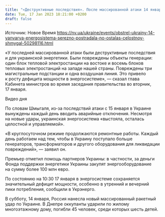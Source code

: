 ```yaml
---
title: "«Деструктивные последствия». После массированной атаки 14 января повреждены девять блоков генерации электроэнергии — Шмыгаль"
date: Tue, 17 Jan 2023 18:21:00 +0200
draft: false
---
```

Источник: Новое Время https://nv.ua/ukraine/events/obstrel-ukrainy-14-yanvarya-energosistema-serezno-postradala-no-ostalas-celostnoy-shmygal-50298116.html


«У последней массированной атаки были деструктивные последствия и для украинской энергетики. Были повреждены объекты генерации: один блок тепловой электростанции на востоке и восемь блоков тепловых электростанций на западе нашей страны. Повреждены три магистральные подстанции и одна воздушная линия. Это привело к росту дефицита мощности в энергосистеме», — сказал глава Кабинета министров во время заседания правительства во вторник, 17 января.

  Видео дня   

По словам Шмыгаля, из-за последствий атаки с 15 января в Украине вынуждены каждый день вводить аварийные отключения. Несмотря на новые удары, украинская энергосистема «выстояла, осталась целостной и управляемой».

«В круглосуточном режиме продолжаются ремонтные работы. Каждый день работаем над тем, чтобы в Украину поступало больше генераторов, трансформаторов и другого оборудования для ликвидации повреждений», — заявил он.

Премьер отметил помощь партнеров Украины: в частности, за деньги Фонда поддержки энергетики Украины закупят энергооборудование на сумму более 100 млн евро.

По состоянию на 10:30 17 января в энергосистеме сохраняется значительный дефицит мощности, особенно в утренний и вечерний пики потребления, сообщили в Укрэнерго.

В субботу, 14 января, Россия нанесла новый массированный ракетный удар по Украине. В Днепре оккупанты ударили по жилому многоэтажному дому, погибли 45 человек, среди которых шесть детей.
